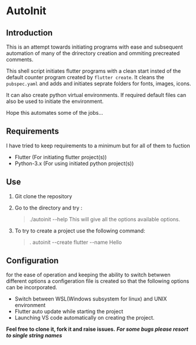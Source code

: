 # AutoInit

## Introduction

This is an attempt towards initiating programs with ease and subsequent automation of many of the drirectory creation and ommiting precreated comments.

This shell script initiates flutter programs with a clean start insted of the default counter program created by ```flutter create```. It cleans the ```pubspec.yaml``` and adds and initiates seprate folders for fonts, images, icons.

It can also create python virtual environments. If required default files can also be used to initiate the environment.

Hope this automates some of the jobs...

## Requirements

I have tried to keep requirements to a minimum but for all of them to fuction

- Flutter (For initiating flutter project(s))
- Python-3.x (For using initiated python project(s))

## Use

1. Git clone the repository

2. Go to the directory and try :

    > ./autoinit --help
    This will give all the options available options.

3. To try to create a project use the following command:
    > . autoinit --create flutter --name Hello

## Configuration

for the ease of operation and keeping the ability to switch betwwen different options a configeration file is created so that the following options can be incorporated.

- Switch between WSL(Windows subsystem for linux) and UNIX environment
- Flutter auto update while starting the project
- Launching VS code automatically on creating the project.

**Feel free to clone it, fork it and raise issues.**
***For some bugs please resort to single string names*** 